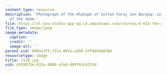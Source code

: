 ```yaml
---
content_type: resource
description: 'Photograph of the Khanqah of Sultan Faraj ibn Barquq: interior detail
  of the dome.'
file: https://ol-ocw-studio-app-qa.s3.amazonaws.com/courses/4-615-the-architecture-of-cairo-spring-2002/4455072e632a80dbafedd89701c8f15d_1120.jpg
file_type: image/jpeg
image_metadata:
  caption: ''
  credit: ''
  image-alt: ''
parent_uid: 6903e2f5-731a-0bfe-a3b8-4ff0493b836b
resourcetype: Image
title: 1120.jpg
uid: 4455072e-632a-80db-afed-d89701c8f15d
---
```

